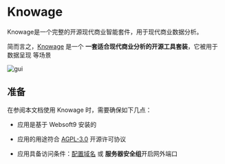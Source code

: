 # Knowage

Knowage是一个完整的开源现代商业智能套件，用于现代商业数据分析。

简而言之，[Knowage](https://www.knowage-suite.com/site/) 是一个 **一套适合现代商业分析的开源工具套装**，它被用于 数据呈现  等场景


![gui](https://libs.websoft9.com/Websoft9/DocsPicture/en/knowage/knowage-gui-websoft9.png)


## 准备

在参阅本文档使用 Knowage 时，需要确保如下几点：

- 应用是基于 Websoft9 安装的

- 应用的用途符合 [AGPL-3.0](https://opensource.org/licenses/AGPL-3.0) 开源许可协议

- 应用具备访问条件：[配置域名](./guide/appsetdomain) 或 **服务器安全组**开启网外端口